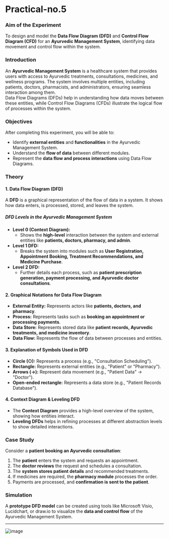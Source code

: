 # Practical-no.5

### **Aim of the Experiment**  
To design and model the **Data Flow Diagram (DFD)** and **Control Flow Diagram (CFD)** for an **Ayurvedic Management System**, identifying data movement and control flow within the system.

### **Introduction**  
An **Ayurvedic Management System** is a healthcare system that provides users with access to Ayurvedic treatments, consultations, medicines, and wellness programs. The system involves multiple entities, including patients, doctors, pharmacists, and administrators, ensuring seamless interaction among them.  
Data Flow Diagrams (DFDs) help in understanding how data moves between these entities, while Control Flow Diagrams (CFDs) illustrate the logical flow of processes within the system.

### **Objectives**  
After completing this experiment, you will be able to:  
- Identify **external entities** and **functionalities** in the Ayurvedic Management System.  
- Understand the **flow of data** between different modules.  
- Represent the **data flow and process interactions** using Data Flow Diagrams.  

### **Theory**  

#### **1. Data Flow Diagram (DFD)**  
A **DFD** is a graphical representation of the flow of data in a system. It shows how data enters, is processed, stored, and leaves the system.  

##### **DFD Levels in the Ayurvedic Management System**  
- **Level 0 (Context Diagram):**  
  - Shows the **high-level** interaction between the system and external entities like **patients, doctors, pharmacy, and admin**.  
- **Level 1 DFD:**  
  - Breaks the system into modules such as **User Registration, Appointment Booking, Treatment Recommendations, and Medicine Purchase**.  
- **Level 2 DFD:**  
  - Further details each process, such as **patient prescription generation, payment processing, and Ayurvedic doctor consultations**.

#### **2. Graphical Notations for Data Flow Diagram**  
- **External Entity:** Represents actors like **patients, doctors, and pharmacy**.  
- **Process:** Represents tasks such as **booking an appointment or processing payments**.  
- **Data Store:** Represents stored data like **patient records, Ayurvedic treatments, and medicine inventory**.  
- **Data Flow:** Represents the flow of data between processes and entities.  

#### **3. Explanation of Symbols Used in DFD**  
- **Circle (○):** Represents a process (e.g., "Consultation Scheduling").  
- **Rectangle:** Represents external entities (e.g., "Patient" or "Pharmacy").  
- **Arrows (→):** Represent data movement (e.g., "Patient Data" → "Doctor").  
- **Open-ended rectangle:** Represents a data store (e.g., "Patient Records Database").  

#### **4. Context Diagram & Leveling DFD**  
- The **Context Diagram** provides a high-level overview of the system, showing how entities interact.  
- **Leveling DFDs** helps in refining processes at different abstraction levels to show detailed interactions.  

### **Case Study**  
Consider a **patient booking an Ayurvedic consultation**:  
1. The **patient** enters the system and requests an appointment.  
2. The **doctor reviews** the request and schedules a consultation.  
3. The **system stores patient details** and recommended treatments.  
4. If medicines are required, the **pharmacy module** processes the order.  
5. Payments are processed, and **confirmation is sent to the patient**.  

### **Simulation**  
A **prototype DFD model** can be created using tools like Microsoft Visio, Lucidchart, or draw.io to visualize the **data and control flow** of the Ayurvedic Management System.

---

![image](https://github.com/user-attachments/assets/cdac7871-2ded-441a-92ac-9cf746e3d9d6)
